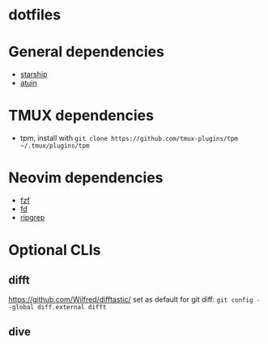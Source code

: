 # dotfiles

# General dependencies
- [starship](https://starship.rs/)
- [atuin](https://github.com/ellie/atuin)  

# TMUX dependencies
- tpm, install with `git clone https://github.com/tmux-plugins/tpm ~/.tmux/plugins/tpm`

# Neovim dependencies
- [fzf](https://github.com/junegunn/fzf) 
- [fd](https://github.com/sharkdp/fd)
- [ripgrep](https://github.com/BurntSushi/ripgrep)

# Optional CLIs

## difft
https://github.com/Wilfred/difftastic/
set as default for git diff: `git config --global diff.external difft`

## dive
